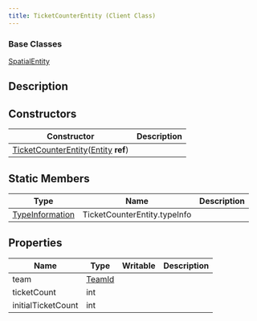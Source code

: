 ```yaml
---
title: TicketCounterEntity (Client Class)
---
```

### Base Classes

[SpatialEntity](/vext/ref/cls/shr/spatialentity)

## Description

## Constructors

| Constructor                                                                                                    | Description |
| -------------------------------------------------------------------------------------------------------------- | ----------- |
| [TicketCounterEntity](/vext/ref/cls/clt/ticketcounterentity)([Entity](/vext/ref/cls/shr/entity) **ref**) |             |

## Static Members

| Type                                                    | Name                         | Description |
| ------------------------------------------------------- | ---------------------------- | ----------- |
| [TypeInformation](/vext/ref/cls/shr/typeinformation) | TicketCounterEntity.typeInfo |             |

## Properties

| Name               | Type                                 | Writable | Description |
| ------------------ | ------------------------------------ | -------- | ----------- |
| team               | [TeamId](/vext/ref/cls/fb/teamid) |          |             |
| ticketCount        | int                                  |          |             |
| initialTicketCount | int                                  |          |             |
